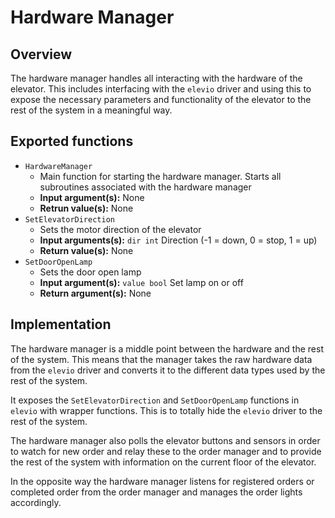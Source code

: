 # Hardware Manager

## Overview
The hardware manager handles all interacting with the hardware of the elevator.
This includes interfacing with the `elevio` driver and using this to expose the
necessary parameters and functionality of the elevator to the rest of the 
system in a meaningful way.

## Exported functions

* `HardwareManager`
    * Main function for starting the hardware manager. Starts all subroutines
    associated with the hardware manager
    * **Input argument(s):** None
    * **Retrun value(s):** None
* `SetElevatorDirection`
    * Sets the motor direction of the elevator
    * **Input arguments(s):** `dir int` Direction (-1 = down, 0 = stop, 1 = up)
    * **Return value(s):** None
* `SetDoorOpenLamp`
    * Sets the door open lamp
    * **Input argument(s):** `value bool` Set lamp on or off
    * **Return argument(s):** None

## Implementation

The hardware manager is a middle point between the hardware and the rest of the 
system. This means that the manager takes the raw hardware data from the 
`elevio` driver and converts it to the different data types used by the rest of 
the system. 

It exposes the `SetElevatorDirection` and `SetDoorOpenLamp` functions in 
`elevio` with wrapper functions. This is to totally hide the `elevio` driver to 
the rest of the system. 

The hardware manager also polls the elevator buttons and sensors in order to 
watch for new order and relay these to the order manager and to provide the rest
of the system with information on the current floor of the elevator. 

In the opposite way the hardware manager listens for registered orders or 
completed order from the order manager and manages the order lights accordingly.
